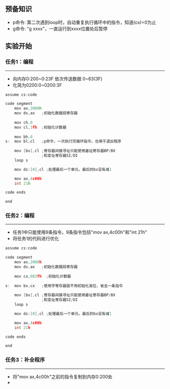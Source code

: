 ## 预备知识

- p命令: 第二次遇到loop时，自动重复执行循环中的指令，知道(cx)=0为止
- g命令: "g xxxx"，一直运行到xxxx位置处后暂停



## 实验开始

### 任务1：编程

---

- 向内存0:200~0:23F 依次传送数据 0~63(3F)
- 化简为0200:0~0200:3F

```c++
assume cs:code

code segment
    mov ax,2000h
    mov ds,ax	;初始化数据段寄存器
    
    mov ch,0
    mov cl,3fh  ;初始化计数器
	
    mov bh,0
s:  mov bl,cl	;p命令，一次执行完循环指令，也用于退出程序
    
    mov [bx],cl	;寄存器间接寻址只能使用基址寄存器BP/BX
				;和变址寄存器SI/DI
    loop s

    mov ds:[0],cl ;处理最后一个单元，最后的bx没有减1

    mov ax,4c00h
    int 21h

code ends

end
```



### 任务2：编程

---

- 任务1中只能使用9条指令，9条指令包括"mov ax,4c00h"和"int 21h"
- 将任务1的代码进行优化
```c
assume cs:code

code segment
    mov ax,2000h
    mov ds,ax	;初始化数据段寄存器
   
    mov cx,003fh  ;初始化计数器
	
s:  mov bx,cx	;使用字寄存器就不用初始化高位，省去一条指令
    
    mov [bx],cl	;寄存器间接寻址只能使用基址寄存器BP/BX
				;和变址寄存器SI/DI
    loop s

    mov ds:[0],cl ;处理最后一个单元，最后的bx没有减1

    mov ax,4c00h
    int 21h

code ends

end
```



### 任务3：补全程序

---

- 将"mov ax,4c00h"之前的指令复制到内存0:200处
- 